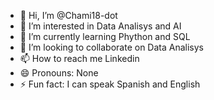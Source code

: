 - 👋 Hi, I’m @Chami18-dot
- 👀 I’m interested in Data Analisys and AI 
- 🌱 I’m currently learning Phython  and SQL
- 💞️ I’m looking to collaborate on Data Analisys 
- 📫 How to reach me Linkedin
- 😄 Pronouns: None
- ⚡ Fun fact: I can speak Spanish and English 

<!---
Chami18-dot/Chami18-dot is a ✨ special ✨ repository because its `README.md` (this file) appears on your GitHub profile.
You can click the Preview link to take a look at your changes.
--->
